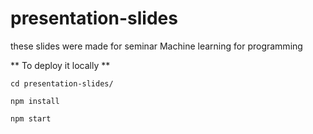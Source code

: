 # presentation-slides
these slides were made for seminar Machine learning for programming

** To deploy it locally **
```
cd presentation-slides/

npm install

npm start
```
